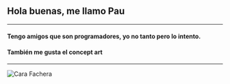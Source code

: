 ## Hola buenas, me llamo Pau
---
#### Tengo amigos que son programadores, yo no tanto pero lo intento.
#### También me gusta el concept art
---

![Cara Fachera](https://pbs.twimg.com/media/E1RrPFNUUAkXklu?format=png&name=small)

<!--
**PauMadorell2A/PauMadorell2A** is a ✨ _special_ ✨ repository because its `README.md` (this file) appears on your GitHub profile.

Here are some ideas to get you started:

- 🔭 I’m currently working on ...
- 🌱 I’m currently learning ...
- 👯 I’m looking to collaborate on ...
- 🤔 I’m looking for help with ...
- 💬 Ask me about ...
- 📫 How to reach me: ...
- 😄 Pronouns: ...
- ⚡ Fun fact: ...
-->
